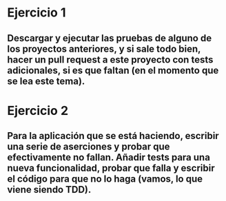 # Ejercicio 1

## Descargar y ejecutar las pruebas de alguno de los proyectos anteriores, y si sale todo bien, hacer un pull request a este proyecto con tests adicionales, si es que faltan (en el momento que se lea este tema).



# Ejercicio 2

## Para la aplicación que se está haciendo, escribir una serie de aserciones y probar que efectivamente no fallan. Añadir tests para una nueva funcionalidad, probar que falla y escribir el código para que no lo haga (vamos, lo que viene siendo TDD).


